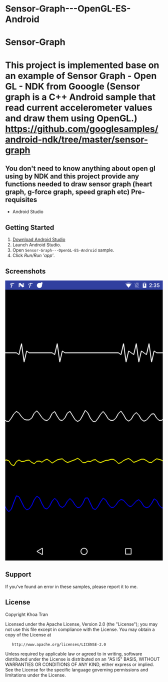 # Sensor-Graph---OpenGL-ES-Android
Sensor-Graph
============
This project is implemented base on an example of Sensor Graph - Open GL - NDK from Gooogle 
(Sensor graph is a C++ Android sample that read current accelerometer values and draw them using OpenGL.)
https://github.com/googlesamples/android-ndk/tree/master/sensor-graph
============
You don't need to know anything about open gl using by NDK and this project provide any functions needed to draw sensor graph (heart graph, g-force graph, speed graph etc)
Pre-requisites
--------------
- Android Studio 

Getting Started
---------------
1. [Download Android Studio](http://developer.android.com/sdk/index.html)
1. Launch Android Studio.
1. Open `Sensor-Graph---OpenGL-ES-Android` sample.
1. Click *Run/Run 'app'*.

Screenshots
-----------
![screenshot](screenshot.png)

Support
-------
If you've found an error in these samples, please report it to me.

License
-------
 Copyright Khoa Tran

   Licensed under the Apache License, Version 2.0 (the "License");
   you may not use this file except in compliance with the License.
   You may obtain a copy of the License at

       http://www.apache.org/licenses/LICENSE-2.0

   Unless required by applicable law or agreed to in writing, software
   distributed under the License is distributed on an "AS IS" BASIS,
   WITHOUT WARRANTIES OR CONDITIONS OF ANY KIND, either express or implied.
   See the License for the specific language governing permissions and
   limitations under the License.
